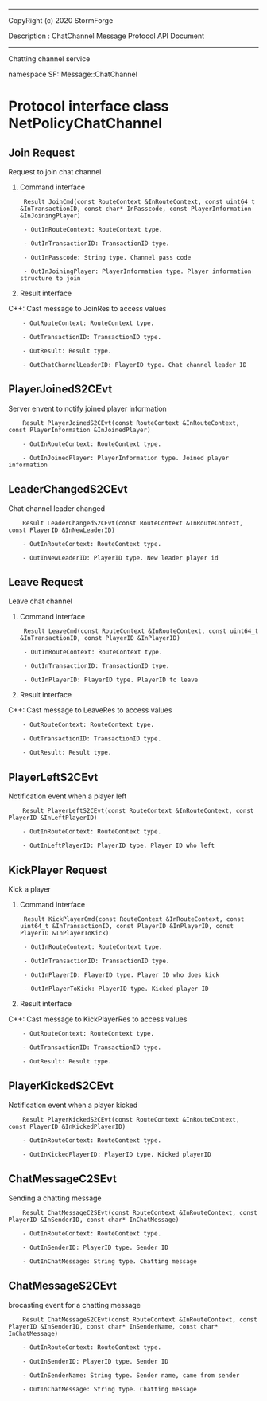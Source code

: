 ﻿***
 
 CopyRight (c) 2020 StormForge
 
 Description : ChatChannel Message Protocol API Document

***



Chatting channel service

namespace SF::Message::ChatChannel


# Protocol interface class NetPolicyChatChannel
## Join Request
Request to join chat channel

1. Command interface

        Result JoinCmd(const RouteContext &InRouteContext, const uint64_t &InTransactionID, const char* InPasscode, const PlayerInformation &InJoiningPlayer)

		- OutInRouteContext: RouteContext type. 

		- OutInTransactionID: TransactionID type. 

		- OutInPasscode: String type. Channel pass code

		- OutInJoiningPlayer: PlayerInformation type. Player information structure to join

2. Result interface

C++: Cast message to JoinRes to access values


		- OutRouteContext: RouteContext type. 

		- OutTransactionID: TransactionID type. 

		- OutResult: Result type. 

		- OutChatChannelLeaderID: PlayerID type. Chat channel leader ID


## PlayerJoinedS2CEvt
Server envent to notify joined player information

        Result PlayerJoinedS2CEvt(const RouteContext &InRouteContext, const PlayerInformation &InJoinedPlayer)

		- OutInRouteContext: RouteContext type. 

		- OutInJoinedPlayer: PlayerInformation type. Joined player information


## LeaderChangedS2CEvt
Chat channel leader changed

        Result LeaderChangedS2CEvt(const RouteContext &InRouteContext, const PlayerID &InNewLeaderID)

		- OutInRouteContext: RouteContext type. 

		- OutInNewLeaderID: PlayerID type. New leader player id


## Leave Request
Leave chat channel

1. Command interface

        Result LeaveCmd(const RouteContext &InRouteContext, const uint64_t &InTransactionID, const PlayerID &InPlayerID)

		- OutInRouteContext: RouteContext type. 

		- OutInTransactionID: TransactionID type. 

		- OutInPlayerID: PlayerID type. PlayerID to leave

2. Result interface

C++: Cast message to LeaveRes to access values


		- OutRouteContext: RouteContext type. 

		- OutTransactionID: TransactionID type. 

		- OutResult: Result type. 


## PlayerLeftS2CEvt
Notification event when a player left

        Result PlayerLeftS2CEvt(const RouteContext &InRouteContext, const PlayerID &InLeftPlayerID)

		- OutInRouteContext: RouteContext type. 

		- OutInLeftPlayerID: PlayerID type. Player ID who left


## KickPlayer Request
Kick a player

1. Command interface

        Result KickPlayerCmd(const RouteContext &InRouteContext, const uint64_t &InTransactionID, const PlayerID &InPlayerID, const PlayerID &InPlayerToKick)

		- OutInRouteContext: RouteContext type. 

		- OutInTransactionID: TransactionID type. 

		- OutInPlayerID: PlayerID type. Player ID who does kick

		- OutInPlayerToKick: PlayerID type. Kicked player ID

2. Result interface

C++: Cast message to KickPlayerRes to access values


		- OutRouteContext: RouteContext type. 

		- OutTransactionID: TransactionID type. 

		- OutResult: Result type. 


## PlayerKickedS2CEvt
Notification event when a player kicked

        Result PlayerKickedS2CEvt(const RouteContext &InRouteContext, const PlayerID &InKickedPlayerID)

		- OutInRouteContext: RouteContext type. 

		- OutInKickedPlayerID: PlayerID type. Kicked playerID


## ChatMessageC2SEvt
Sending a chatting message

        Result ChatMessageC2SEvt(const RouteContext &InRouteContext, const PlayerID &InSenderID, const char* InChatMessage)

		- OutInRouteContext: RouteContext type. 

		- OutInSenderID: PlayerID type. Sender ID

		- OutInChatMessage: String type. Chatting message


## ChatMessageS2CEvt
brocasting event for a chatting message

        Result ChatMessageS2CEvt(const RouteContext &InRouteContext, const PlayerID &InSenderID, const char* InSenderName, const char* InChatMessage)

		- OutInRouteContext: RouteContext type. 

		- OutInSenderID: PlayerID type. Sender ID

		- OutInSenderName: String type. Sender name, came from sender

		- OutInChatMessage: String type. Chatting message








